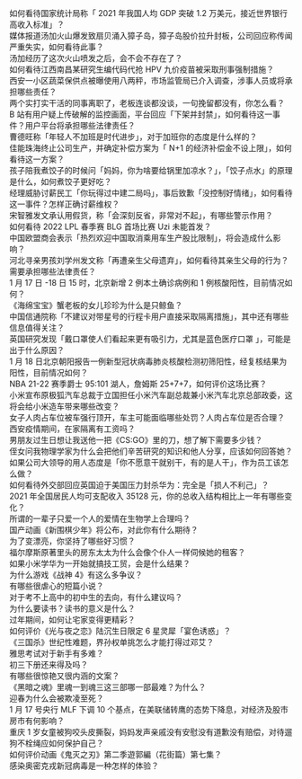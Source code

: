 如何看待国家统计局称「 2021 年我国人均 GDP 突破 1.2 万美元，接近世界银行高收入标准」？  
媒体报道汤加火山爆发致扇贝涌入獐子岛，獐子岛股价拉升封板，公司回应称传闻严重失实，如何看待此事？  
汤加经历了这次火山喷发之后，会不会不存在了？  
如何看待江西南昌某研究生编代码代抢 HPV 九价疫苗被采取刑事强制措施？  
西安一小区蔬菜保供点被曝使用八两秤，市场监管局已介入调查，涉事人员或将承担哪些责任？  
两个实打实干活的同事离职了，老板连谈都没谈，一句挽留都没有，你怎么看？  
B 站有用户疑上传破解的监控画面，平台回应「下架并封禁」，如何看待这一事件？用户平台将承担哪些法律责任？  
曹德旺称「年轻人不加班是时代进步」，对于加班你的态度是什么样的？  
佳能珠海终止公司生产，并确定补偿方案为「 N+1 的经济补偿金不设上限」，如何看待这一方案？  
孩子陪我煮饺子的时候问「妈妈，你为啥要给锅里加凉水？」，「饺子点水」的原理是什么，如何煮饺子更好吃？  
经理威胁讨薪民工「你玩得过中建二局吗」，事后致歉「没控制好情绪」，如何看待这一事件？怎样正确讨薪维权？  
宋智雅发文承认用假货，称「会深刻反省，非常对不起」，有哪些警示作用？  
如何看待 2022 LPL 春季赛 BLG 首场比赛 Uzi 未能首发？  
中国欧盟商会表示「热烈欢迎中国取消乘用车生产股比限制」，将会造成什么影响？  
河北寻亲男孩刘学州发文称「再遭亲生父母遗弃」，如何看待其亲生父母的行为？需要承担哪些法律责任？  
1 月 17 日 -18 日 15 时，北京新增 2 例本土确诊病例和 1 例核酸阳性，目前情况如何？  
《海绵宝宝》蟹老板的女儿珍珍为什么是只鲸鱼？  
中国信通院称「不建议对带星号的行程卡用户直接采取隔离措施」，其中还有哪些信息值得关注？  
英国研究发现「戴口罩使人们看起来更有吸引力，尤其是蓝色医疗口罩 」，可能是出于什么原因？  
1 月 18 日北京朝阳报告一例新型冠状病毒肺炎核酸检测初筛阳性，经复核结果为阳性，目前情况如何？  
NBA 21-22 赛季爵士 95:101 湖人，詹姆斯 25+7+7，如何评价这场比赛？  
小米宣布原极狐汽车总裁于立国担任小米汽车副总裁兼小米汽车北京总部政委，这将会给小米造车带来哪些改变？  
女子人肉占车位被车强行顶开，车主可能面临哪些处罚？人肉占车位是否合理？  
西安疫情期间，在家隔离有工资吗？  
男朋友过生日想让我送他一把《CS:GO》里的刀，想了解下需要多少钱？  
侄女问我物理学家为什么会把他们辛苦研究的知识和他人分享，应该如何回答她？  
如果公司大领导的用人态度是「你不愿意干就别干，有的是人干」，作为员工该怎么做？  
如何看待外交部回应英国迫于美国压力封杀华为：完全是「损人不利己」？  
2021 年全国居民人均可支配收入 35128 元，你的总收入结构相比上一年有哪些变化？  
所谓的一辈子只爱一个人的爱情在生物学上合理吗？  
国产动画《新围棋少年》将公布，对此你有什么期待？  
为了变漂亮，你坚持了哪些好习惯？  
福尔摩斯原著里头的房东太太为什么会像个仆人一样伺候她的租客？  
如果小米学华为一开始就搞技工贸，会是什么结果？  
为什么游戏《战神 4》有这么多争议？  
有哪些很虐心的短篇小说？  
对于考不上高中的初中生的去向，有什么建议吗？  
为什么要读书？读书的意义是什么？  
过年期间，如何让宅家变得更精彩？  
如何评价《光与夜之恋》陆沉生日限定 6 星灵犀「宴色诱惑」？  
《三国杀》世纪性难题，界孙权单挑怎么才能打得过邓艾？  
雅思考试对于新手有多难？  
初三下册还来得及吗？  
有哪些很惊艳又很内涵的文案？  
《黑暗之魂》里魂一到魂三这三部哪一部最难？为什么？  
迎春为什么会被欺凌至死？  
1 月 17 号央行 MLF 下调 10 个基点，在美联储转鹰的态势下降息，对经济及股市房市有何影响？  
重庆 1 岁女童被狗咬头皮撕裂，妈妈发声亲戚没有安慰没有道歉没有赔偿，对待遛狗不栓绳应如何保护自己？  
如何评价动画《鬼灭之刃》第二季遊郭編（花街篇）第七集？  
感染奥密克戎新冠病毒是一种怎样的体验？  
